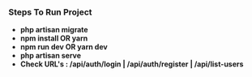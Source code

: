 
### Steps To Run Project

- **php artisan migrate**
- **npm install OR yarn**
- **npm run dev OR yarn dev**
- **php artisan serve**
- **Check URL's : /api/auth/login | /api/auth/register | /api/list-users**
